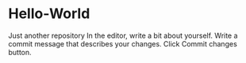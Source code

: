 # Hello-World
Just another repository
In the editor, write a bit about yourself.
Write a commit message that describes your changes.
Click Commit changes button.
